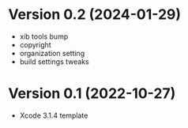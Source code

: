 Version 0.2 (2024-01-29)
=========================
 * xib tools bump
 * copyright
 * organization setting
 * build settings tweaks

Version 0.1 (2022-10-27)
=========================
 * Xcode 3.1.4 template
